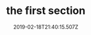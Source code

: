 ---
title: the first section
date: 2019-02-18T21:40:15.507Z
tutorial: Business essence
type: tutorial section
cover: /img/chamuditha-dilhan-1335612-unsplash-278x120.png
---